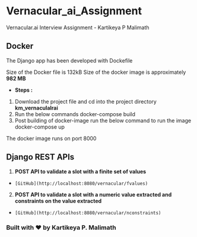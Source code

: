 # Vernacular_ai_Assignment
Vernacular.ai Interview Assignment - Kartikeya P Malimath

## Docker

The Django app has been developed with Dockefile

Size of the Docker file is 132kB
Size of the docker image is approximately **982 MB**

* **Steps :**

1. Download the project file and cd into the project directory **km_vernaculalrai**
2. Run the below commands
    docker-compose build
3. Post building of docker-image run the below command to run the image
    docker-compose up

The docker image runs on port 8000

## Django REST APIs

1. **POST API to validate a slot with a finite set of values**

* ``` [GitHub](http://localhost:8080/vernacular/fvalues) ```

2. **POST API to validate a slot with a numeric value extracted and constraints on the value extracted**

* ``` [GitHub](http://localhost:8080/vernacular/nconstraints) ```


### Built with :heart: by Kartikeya P. Malimath

